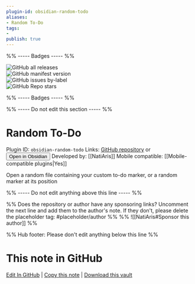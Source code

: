 ```yaml
---
plugin-id: obsidian-random-todo
aliases:
- Random To-Do
tags: 
- 
publish: true
---
```


%% ----- Badges ----- %%

![GitHub all releases](https://img.shields.io/github/downloads/NatiAris/obsidian-random-todo/total?color=573E7A&logo=github&style=for-the-badge)   
![GitHub manifest version](https://img.shields.io/github/manifest-json/v/NatiAris/obsidian-random-todo?color=573E7A&logo=github&style=for-the-badge)   
![GitHub issues by-label](https://img.shields.io/github/issues/NatiAris/obsidian-random-todo/help%20wanted?color=573E7A&logo=github&style=for-the-badge)   
![GitHub Repo stars](https://img.shields.io/github/stars/NatiAris/obsidian-random-todo?color=573E7A&logo=github&style=for-the-badge)

%% ----- Badges ----- %%

%% ----- Do not edit this section ----- %%

# Random To-Do

Plugin ID: `obsidian-random-todo`
Links: [GitHub repository](https://github.com/NatiAris/obsidian-random-todo) or [<button id=HH>Open in Obsidian</button>](obsidian://show-plugin?id=obsidian-random-todo)
Developed by: [[NatiAris]]
Mobile compatible: [[Mobile-compatible plugins|Yes]]

Open a random file containing your custom to-do marker, or a random marker at its position

%% ----- Do not edit anything above this line ----- %% 

%% Does the repository or author have any sponsoring links? Uncomment the next line and add them to the author's note. If they don't, please delete the placeholder tag: #placeholder/author %%
%% ![[NatiAris#Sponsor this author]] %%

%% Hub footer: Please don't edit anything below this line %%

# This note in GitHub

<span class="git-footer">[Edit In GitHub](https://github.dev/obsidian-community/obsidian-hub/blob/main/02%20-%20Community%20Expansions/02.05%20All%20Community%20Expansions/Plugins/obsidian-random-todo.md "git-hub-edit-note") | [Copy this note](https://raw.githubusercontent.com/obsidian-community/obsidian-hub/main/02%20-%20Community%20Expansions/02.05%20All%20Community%20Expansions/Plugins/obsidian-random-todo.md "git-hub-copy-note") | [Download this vault](https://github.com/obsidian-community/obsidian-hub/archive/refs/heads/main.zip "git-hub-download-vault") </span>
